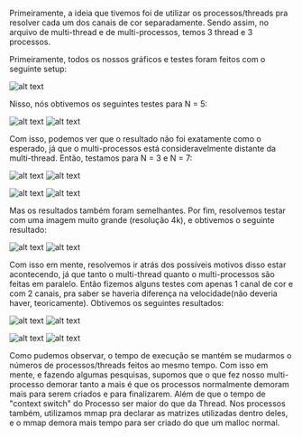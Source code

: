 Primeiramente, a ideia que tivemos foi de utilizar os processos/threads pra resolver cada um dos canais de cor separadamente. Sendo assim, no arquivo de multi-thread e de multi-processos, temos 3 thread e 3 processos.

Primeiramente, todos os nossos gráficos e testes foram feitos com o seguinte setup:

![alt text](https://github.com/VictorTOON/EA876---Trabalho-2/raw/master/doc/imgs/processador-bolets.png)

Nisso, nós obtivemos os seguintes testes para N = 5:

![alt text](https://raw.githubusercontent.com/VictorTOON/EA876---Trabalho-2/master/doc/imgs/cachorro-5-3-1.png)
![alt text](https://raw.githubusercontent.com/VictorTOON/EA876---Trabalho-2/master/doc/imgs/cachorro-5-3-2.png)

Com isso, podemos ver que o resultado não foi exatamente como o esperado, já que o multi-processos está consideravelmente distante da multi-thread. Então, testamos para N = 3 e N = 7:

![alt text](https://raw.githubusercontent.com/VictorTOON/EA876---Trabalho-2/master/doc/imgs/cachorro-3-3-1.png)
![alt text](https://raw.githubusercontent.com/VictorTOON/EA876---Trabalho-2/master/doc/imgs/cachorro-3-3-2.png)

![alt text](https://raw.githubusercontent.com/VictorTOON/EA876---Trabalho-2/master/doc/imgs/cachorro-7-3-1.png)
![alt text](https://raw.githubusercontent.com/VictorTOON/EA876---Trabalho-2/master/doc/imgs/cachorro-7-3-2.png)

Mas os resultados também foram semelhantes. Por fim, resolvemos testar com uma imagem muito grande (resolução 4k), e obtivemos o seguinte resultado:

![alt text](https://raw.githubusercontent.com/VictorTOON/EA876---Trabalho-2/master/doc/imgs/onePiece-5-3-1.png)
![alt text](https://raw.githubusercontent.com/VictorTOON/EA876---Trabalho-2/master/doc/imgs/onePiece-5-3-2.png)

Com isso em mente, resolvemos ir atrás dos possíveis motivos disso estar acontecendo, já que tanto o multi-thread quanto o multi-processos são feitas em paralelo. Então fizemos alguns testes com apenas 1 canal de cor e com 2 canais, pra saber se haveria diferença na velocidade(não deveria haver, teoricamente). Obtivemos os seguintes resultados:

![alt text](https://raw.githubusercontent.com/VictorTOON/EA876---Trabalho-2/master/doc/imgs/cachorro-5-1-1.png)
![alt text](https://raw.githubusercontent.com/VictorTOON/EA876---Trabalho-2/master/doc/imgs/cachorro-5-1-2.png)

![alt text](https://raw.githubusercontent.com/VictorTOON/EA876---Trabalho-2/master/doc/imgs/cachorro-5-2-1.png)
![alt text](https://raw.githubusercontent.com/VictorTOON/EA876---Trabalho-2/master/doc/imgs/cachorro-5-2-2.png)

Como pudemos observar, o tempo de execução se mantém se mudarmos o números de processos/threads feitos ao mesmo tempo. Com isso em mente, e fazendo algumas pesquisas, supomos que o que fez nosso multi-processo demorar tanto a mais é que os processos normalmente demoram mais para serem criados e para finalizarem. Além de que o tempo de "context switch" do Processo ser maior do que da Thread. Nos processos também, utilizamos mmap pra declarar as matrizes utilizadas dentro deles, e o mmap demora mais tempo para ser criado do que um malloc normal.
